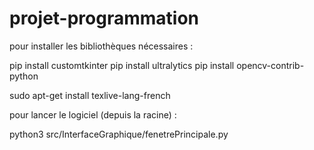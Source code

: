 # projet-programmation

pour installer les bibliothèques nécessaires :

pip install customtkinter
pip install ultralytics
pip install opencv-contrib-python

sudo apt-get install texlive-lang-french



pour lancer le logiciel (depuis la racine) :

python3 src/InterfaceGraphique/fenetrePrincipale.py